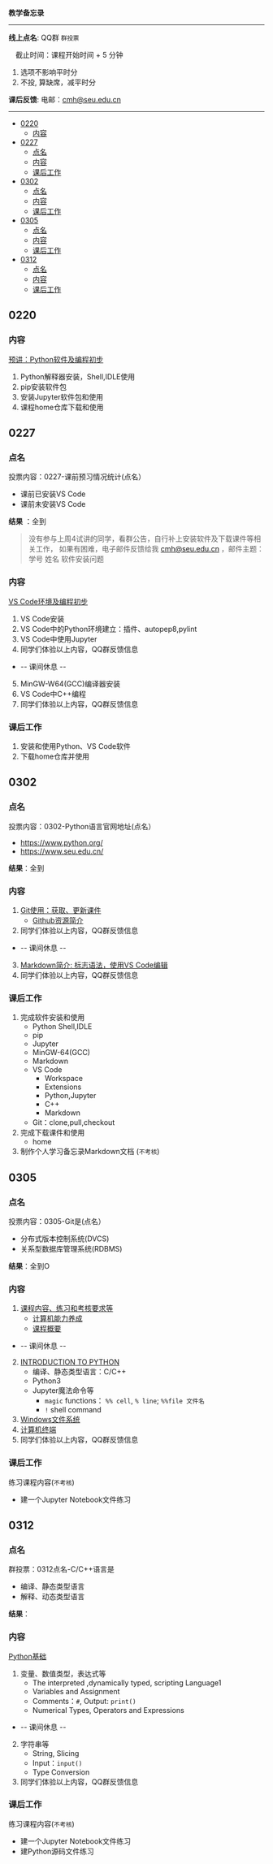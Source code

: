 **教学备忘录**

---

**线上点名**:  QQ群 `群投票`

&emsp;截止时间：课程开始时间 + 5 分钟

1. 选项不影响平时分
2. 不投, 算缺席，减平时分

**课后反馈**: 电邮：cmh@seu.edu.cn

---

<!-- TOC -->

- [0220](#0220)
    - [内容](#内容)
- [0227](#0227)
    - [点名](#点名)
    - [内容](#内容-1)
    - [课后工作](#课后工作)
- [0302](#0302)
    - [点名](#点名-1)
    - [内容](#内容-2)
    - [课后工作](#课后工作-1)
- [0305](#0305)
    - [点名](#点名-2)
    - [内容](#内容-3)
    - [课后工作](#课后工作-2)
- [0312](#0312)
    - [点名](#点名-3)
    - [内容](#内容-4)
    - [课后工作](#课后工作-3)

<!-- /TOC -->

## 0220

### 内容 

[预讲：Python软件及编程初步](./guide/doc/BuildingSoftwareEnvironment.md) 

1. Python解释器安装，Shell,IDLE使用
2. pip安装软件包
3. 安装Jupyter软件包和使用
4. 课程home仓库下载和使用

## 0227

### 点名

投票内容：0227-课前预习情况统计(点名）

* 课前已安装VS Code
* 课前未安装VS Code

**结果** ：全到  

>没有参与上周4试讲的同学，看群公告，自行补上安装软件及下载课件等相关工作，
如果有困难，电子邮件反馈给我 cmh@seu.edu.cn ，邮件主题：学号 姓名 软件安装问题

### 内容
 
[VS Code环境及编程初步](./guide/doc/BuildingSoftwareEnvironment.md) 

1. VS Code安装
2. VS Code中的Python环境建立：插件、autopep8,pylint
3. VS Code中使用Jupyter
4. 同学们体验以上内容，QQ群反馈信息
* -- 课间休息 --
5. MinGW-W64(GCC)编译器安装
6. VS Code中C++编程
7. 同学们体验以上内容，QQ群反馈信息

### 课后工作

1. 安装和使用Python、VS Code软件
2. 下载home仓库并使用

## 0302

### 点名

投票内容：0302-Python语言官网地址(点名）

* https://www.python.org/
* https://www.seu.edu.cn/

**结果**：全到

### 内容
 
1. [Git使用：获取、更新课件](./guide/doc/BuildingSoftwareEnvironment.md#e-using-git)
   * [Github资源简介](./guide/doc/ResourcesOnGithub.md)
2. 同学们体验以上内容，QQ群反馈信息
* -- 课间休息 --
3. [Markdown简介: 标志语法，使用VS Code编辑](./guide/doc/Introduction2Markdown(Chinese).md)
4. 同学们体验以上内容，QQ群反馈信息

### 课后工作

1. 完成软件安装和使用
   * Python Shell,IDLE
   * pip 
   * Jupyter
   * MinGW-64(GCC)
   * Markdown
   * VS Code 
      * Workspace
      * Extensions
      * Python,Jupyter
      * C++
      * Markdown
   * Git：clone,pull,checkout
2. 完成下载课件和使用
   * home
3. 制作个人学习备忘录Markdown文档 (`不考核`)

## 0305

### 点名

投票内容：0305-Git是(点名）

* 分布式版本控制系统(DVCS)
* 关系型数据库管理系统(RDBMS)

**结果**：全到O

### 内容
 
1. [课程内容、练习和考核要求等](./README.md)
   * [计算机能力养成](./guide/doc/tips4coding(Chinese).md)
   * [课程概要](./Outline.md)
* -- 课间休息 --
2. [INTRODUCTION TO PYTHON](https://nbviewer.ipython.org/github/PySEE/home/tree/S2020/notebook/Unit1-1-INTRODUCTION_TO_PYTHON.ipynb)
    * 编译、静态类型语言：C/C++
    * Python3
    * Jupyter魔法命令等
      * `magic` functions： `%% cell`, `% line`; `%%file 文件名`
      * `!` shell command
3. [Windows文件系统](./guide/doc/WindowsFileSystem.md )
4. [计算机终端](./guide/doc/ComputerTerminal.md)
5. 同学们体验以上内容，QQ群反馈信息

### 课后工作

练习课程内容(`不考核`)
* 建一个Jupyter Notebook文件练习


## 0312

### 点名

群投票：0312点名-C/C++语言是

* 编译、静态类型语言
* 解释、动态类型语言

**结果**：

### 内容

[Python基础](https://nbviewer.ipython.org/github/PySEE/home/tree/S2020/notebook/Unit1-1-INTRODUCTION_TO_PYTHON.ipynb)

1. 变量、数值类型，表达式等
   * The interpreted ,dynamically typed, scripting Language1 
   * Variables and Assignment
   * Comments：`#`, Output: `print()`
   * Numerical Types, Operators and Expressions 
* -- 课间休息 --
2. 字符串等
    * String, Slicing
    * Input：`input()`
    * Type Conversion
3. 同学们体验以上内容，QQ群反馈信息

### 课后工作

练习课程内容(`不考核`)
* 建一个Jupyter Notebook文件练习
* 建Python源码文件练习

 
   